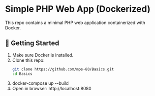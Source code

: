 # Simple PHP Web App (Dockerized)

This repo contains a minimal PHP web application containerized with Docker.

## 🚀 Getting Started

1. Make sure Docker is installed.
2. Clone this repo:
   ```bash
   git clone https://github.com/mps-80/Basics.git
   cd Basics
3. docker-compose up --build
4. Open in browser: http://localhost:8080

